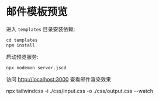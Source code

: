 # 邮件模板预览

进入 `templates` 目录安装依赖:

```shell
cd templates
npm install
```

启动预览服务:

```shell
npx nodemon server.jscd
```

访问 [http://localhost:3000](http://localhost:3000) 查看邮件渲染效果

npx tailwindcss -i ./css/input.css -o ./css/output.css --watch
